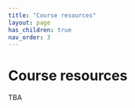 ```yaml
---
title: "Course resources"
layout: page
has_children: true
nav_order: 3
---
```



# Course resources

TBA
